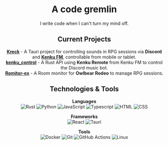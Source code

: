 <div align="center">
  
# A code gremlin

I write code when I can't turn my mind off.

## Current Projects
[**Kreck**](https://github.com/Lucas-BRT/Kreck) - A Tauri project for controlling sounds in RPG sessions via **Discord** and [**Kenku FM**](https://github.com/owlbear-rodeo/kenku-fm), controllable from mobile or tablet.  
[**kenku_control**](https://github.com/Lucas-BRT/kenku_control) - A Rust API using **Kenku Remote** from Kenku FM to control the Discord music bot.  
[**Romitor-ex**](https://github.com/Lucas-BRT/Romitor-ex) - A Room monitor for **Owlbear Rodeo** to manage RPG sessions.  

## Technologies & Tools
  
  **Languages**  
  ![Rust](https://img.shields.io/badge/-Rust-000?style=flat&logo=rust)
  ![Python](https://img.shields.io/badge/-Python-000?style=flat&logo=python)
  ![JavaScript](https://img.shields.io/badge/-JavaScript-000?style=flat&logo=javascript)
  ![Typescript](https://img.shields.io/badge/-Typescript-000?style=flat&logo=typescript)
  ![HTML](https://img.shields.io/badge/-HTML-000?style=flat&logo=html5)
  ![CSS](https://img.shields.io/badge/-CSS-000?style=flat&logo=css3)

  **Frameworks**  
  ![React](https://img.shields.io/badge/-React-000?style=flat&logo=react)
  ![Tauri](https://img.shields.io/badge/-Tauri-000?style=flat&logo=tauri)

  **Tools**  
  ![Docker](https://img.shields.io/badge/-Docker-000?style=flat&logo=docker)
  ![Git](https://img.shields.io/badge/-Git-000?style=flat&logo=git)
  ![GitHub Actions](https://img.shields.io/badge/-GitHub%20Actions-000?style=flat&logo=github-actions)
  ![Linux](https://img.shields.io/badge/-Linux-000?style=flat&logo=linux)
  
</div>
